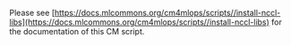 Please see [https://docs.mlcommons.org/cm4mlops/scripts//install-nccl-libs](https://docs.mlcommons.org/cm4mlops/scripts//install-nccl-libs) for the documentation of this CM script.
